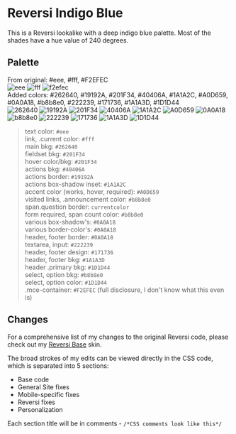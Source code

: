 # Reversi Indigo Blue
This is a Reversi lookalike with a deep indigo blue palette. Most of the shades have a hue value of 240 degrees.

## Palette
From original: #eee, #fff, #F2EFEC\
![eee](https://readme-swatches.vercel.app/eee?style=circle) ![fff](https://readme-swatches.vercel.app/fff?style=circle) ![f2efec](https://readme-swatches.vercel.app/f2efec?style=circle) \
Added colors: #262640, #19192A, #201F34, #40406A, #1A1A2C, #A0D659, #0A0A18, #b8b8e0, #222239, #171736, #1A1A3D, #1D1D44\
![262640](https://readme-swatches.vercel.app/262640?style=circle) ![19192A](https://readme-swatches.vercel.app/19192A?style=circle) ![201F34](https://readme-swatches.vercel.app/201F34?style=circle) ![40406A](https://readme-swatches.vercel.app/40406A?style=circle) ![1A1A2C](https://readme-swatches.vercel.app/1A1A2C?style=circle) ![A0D659](https://readme-swatches.vercel.app/A0D659?style=circle)
![0A0A18](https://readme-swatches.vercel.app/0A0A18?style=circle) 
![b8b8e0](https://readme-swatches.vercel.app/b8b8e0?style=circle) ![222239](https://readme-swatches.vercel.app/222239?style=circle) ![171736](https://readme-swatches.vercel.app/171736?style=circle) ![1A1A3D](https://readme-swatches.vercel.app/1A1A3D?style=circle) ![1D1D44](https://readme-swatches.vercel.app/1D1D44?style=circle)

> text color: `#eee`\
> link, .current color: `#fff`\
> main bkg: `#262640`\
> fieldset bkg: `#201F34`\
> hover color/bkg: `#201F34`\
> actions bkg: `#40406A`\
> actions border: `#19192A`\
> actions box-shadow inset: `#1A1A2C`\
> accent color (works, hover, required): `#A0D659`\
> visited links, .announcement color: `#b8b8e0`\
> span.question border: `currentcolor`\
> form required, span count color: `#b8b8e0`\
> various box-shadow's: `#0A0A18`\
> various border-color's: `#0A0A18`\
> header, footer border: `#0A0A18`\
> textarea, input: `#222239`\
> header, footer design: `#171736`\
> header, footer bkg: `#1A1A3D`\
> header .primary bkg: `#1D1D44`\
> select, option bkg: `#b8b8e0`\
> select, option color: `#1D1D44`\
> .mce-container: `#F2EFEC` (full disclosure, I don't know what this even is)


## Changes
For a comprehensive list of my changes to the original Reversi code, please check out my [Reversi Base](https://github.com/izestforrest/Rainbow-Reversi-AO3-Site-Skins/tree/main/Reversi%20Base) skin.

The broad strokes of my edits can be viewed directly in the CSS code, which is separated into 5 sections:

- Base code
- General Site fixes
- Mobile-specific fixes
- Reversi fixes
- Personalization

Each section title will be in comments - `/*CSS comments look like this*/`
